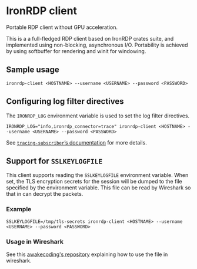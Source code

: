 # IronRDP client

Portable RDP client without GPU acceleration.

This is a a full-fledged RDP client based on IronRDP crates suite, and implemented using
non-blocking, asynchronous I/O. Portability is achieved by using softbuffer for rendering
and winit for windowing.

## Sample usage

```shell
ironrdp-client <HOSTNAME> --username <USERNAME> --password <PASSWORD>
```

## Configuring log filter directives

The `IRONRDP_LOG` environment variable is used to set the log filter directives. 

```shell
IRONRDP_LOG="info,ironrdp_connector=trace" ironrdp-client <HOSTNAME> --username <USERNAME> --password <PASSWORD>
```

See [`tracing-subscriber`’s documentation][tracing-doc] for more details.

[tracing-doc]: https://docs.rs/tracing-subscriber/0.3.17/tracing_subscriber/filter/struct.EnvFilter.html#directives

## Support for `SSLKEYLOGFILE`

This client supports reading the `SSLKEYLOGFILE` environment variable.
When set, the TLS encryption secrets for the session will be dumped to the file specified
by the environment variable. 
This file can be read by Wireshark so that in can decrypt the packets.

### Example

```shell
SSLKEYLOGFILE=/tmp/tls-secrets ironrdp-client <HOSTNAME> --username <USERNAME> --password <PASSWORD>
```

### Usage in Wireshark

See this [awakecoding's repository][awakecoding-repository] explaining how to use the file in wireshark.

[awakecoding-repository]: https://github.com/awakecoding/wireshark-rdp#sslkeylogfile

